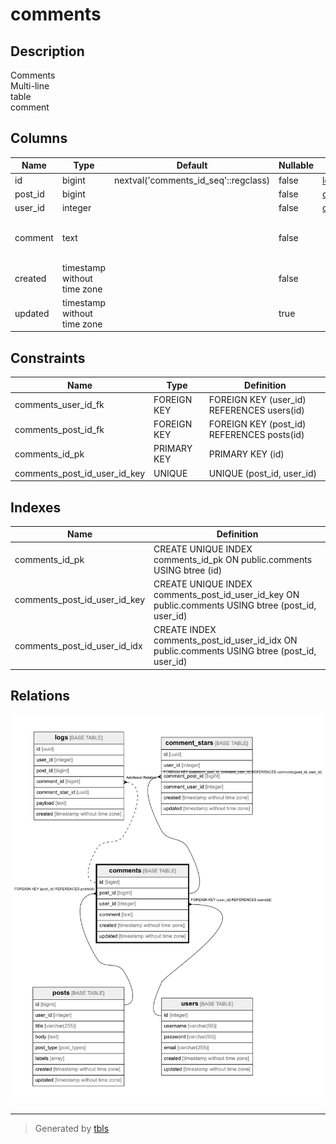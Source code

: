 # comments

## Description

Comments  
Multi-line  
table  
comment

## Columns

| Name | Type | Default | Nullable | Children | Parents | Comment |
| ---- | ---- | ------- | -------- | -------- | ------- | ------- |
| id | bigint | nextval('comments_id_seq'::regclass) | false | [logs](logs.md) |  |  |
| post_id | bigint |  | false | [comment_stars](comment_stars.md) | [posts](posts.md) |  |
| user_id | integer |  | false | [comment_stars](comment_stars.md) | [users](users.md) |  |
| comment | text |  | false |  |  | Comment<br>Multi-line<br>column<br>comment |
| created | timestamp without time zone |  | false |  |  |  |
| updated | timestamp without time zone |  | true |  |  |  |

## Constraints

| Name | Type | Definition |
| ---- | ---- | ---------- |
| comments_user_id_fk | FOREIGN KEY | FOREIGN KEY (user_id) REFERENCES users(id) |
| comments_post_id_fk | FOREIGN KEY | FOREIGN KEY (post_id) REFERENCES posts(id) |
| comments_id_pk | PRIMARY KEY | PRIMARY KEY (id) |
| comments_post_id_user_id_key | UNIQUE | UNIQUE (post_id, user_id) |

## Indexes

| Name | Definition |
| ---- | ---------- |
| comments_id_pk | CREATE UNIQUE INDEX comments_id_pk ON public.comments USING btree (id) |
| comments_post_id_user_id_key | CREATE UNIQUE INDEX comments_post_id_user_id_key ON public.comments USING btree (post_id, user_id) |
| comments_post_id_user_id_idx | CREATE INDEX comments_post_id_user_id_idx ON public.comments USING btree (post_id, user_id) |

## Relations

![er](comments.png)

---

> Generated by [tbls](https://github.com/k1LoW/tbls)
